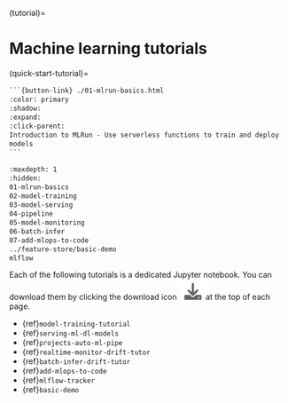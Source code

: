 (tutorial)=
# Machine learning tutorials 

(quick-start-tutorial)=

````{card} Make sure you start with the Quick start tutorial to understand the basics
```{button-link} ./01-mlrun-basics.html
:color: primary
:shadow:
:expand:
:click-parent:
Introduction to MLRun - Use serverless functions to train and deploy models
```
````

```{toctree}
:maxdepth: 1
:hidden:
01-mlrun-basics
02-model-training
03-model-serving
04-pipeline
05-model-monitoring
06-batch-infer
07-add-mlops-to-code
../feature-store/basic-demo
mlflow
```


Each of the following tutorials is a dedicated Jupyter notebook. You can download them by clicking the download icon <img src="../_static/images/icon-download.png">at the top of each page.


- {ref}`model-training-tutorial`
- {ref}`serving-ml-dl-models`
- {ref}`projects-auto-ml-pipe`
- {ref}`realtime-monitor-drift-tutor`
- {ref}`batch-infer-drift-tutor`
- {ref}`add-mlops-to-code`
- {ref}`mlflow-tracker`
- {ref}`basic-demo` 